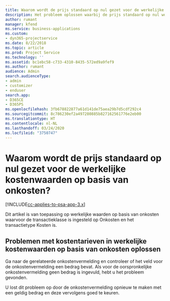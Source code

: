 ```yaml
---
title: Waarom wordt de prijs standaard op nul gezet voor de werkelijke kostenwaarden op basis van onkosten?
description: Het probleem oplossen waarbij de prijs standaard op nul wordt gezet voor werkelijke kostenwaarden op basis van onkosten.
author: rumant
manager: kfend
ms.service: business-applications
ms.custom:
- dyn365-projectservice
ms.date: 8/22/2018
ms.topic: article
ms.prod: Project Service
ms.technology: ''
ms.assetid: bc1ebc58-c733-4310-8435-572ed9a9fef9
ms.author: rumant
audience: Admin
search.audienceType:
- admin
- customizer
- enduser
search.app:
- D365CE
- D365PS
ms.openlocfilehash: 3fb678822877a61d141de75aea29b7d5cdf292c4
ms.sourcegitcommit: 8c786230ef2a497280885b827162561776e2eb00
ms.translationtype: HT
ms.contentlocale: nl-NL
ms.lasthandoff: 03/24/2020
ms.locfileid: "3750747"
---
```

# <a name="why-is-the-price-defaulting-to-zero-on-expense-cost-actuals"></a>Waarom wordt de prijs standaard op nul gezet voor de werkelijke kostenwaarden op basis van onkosten?

[!INCLUDE[cc-applies-to-psa-app-3.x](../includes/cc-applies-to-psa-app-3x.md)]

Dit artikel is van toepassing op werkelijke waarden op basis van onkosten waarvoor de transactieklasse is ingesteld op Onkosten en het transactietype Kosten is.

## <a name="troubleshooting-cost-rates-on-expense-cost-actuals"></a>Problemen met kostentarieven in werkelijke kostenwaarden op basis van onkosten oplossen

Ga naar de gerelateerde onkostenvermelding en controleer of het veld voor de onkostenvermelding een bedrag bevat. Als voor de oorspronkelijke onkostenvermelding geen bedrag is ingevuld, hebt u het probleem gevonden.
 
U lost dit probleem op door de onkostenvermelding opnieuw te maken met een geldig bedrag en deze vervolgens goed te keuren.
